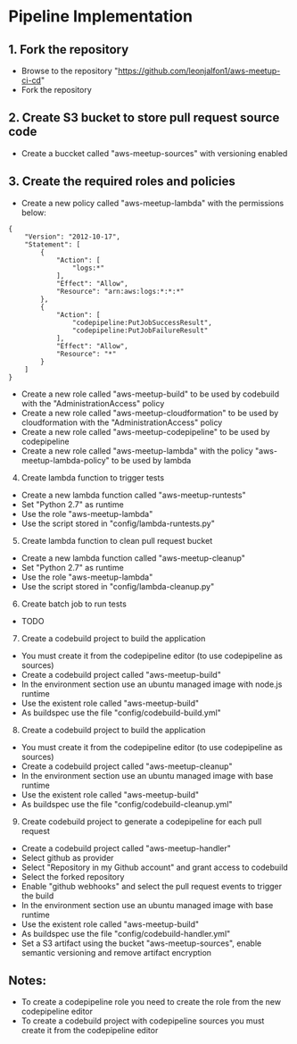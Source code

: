 # Pipeline Implementation

## 1. Fork the repository

 - Browse to the repository "https://github.com/leonjalfon1/aws-meetup-ci-cd"
 - Fork the repository
 
## 2. Create S3 bucket to store pull request source code

 - Create a buccket called "aws-meetup-sources" with versioning enabled 
 
## 3. Create the required roles and policies

 - Create a new policy called "aws-meetup-lambda" with the permissions below:
```
{
    "Version": "2012-10-17",
    "Statement": [
        {
            "Action": [
                "logs:*"
            ],
            "Effect": "Allow",
            "Resource": "arn:aws:logs:*:*:*"
        },
        {
            "Action": [
                "codepipeline:PutJobSuccessResult",
                "codepipeline:PutJobFailureResult"
            ],
            "Effect": "Allow",
            "Resource": "*"
        }
    ]
}
```
 - Create a new role called "aws-meetup-build" to be used by codebuild with the "AdministrationAccess" policy
 - Create a new role called "aws-meetup-cloudformation" to be used by cloudformation with the "AdministrationAccess" policy
 - Create a new role called "aws-meetup-codepipeline" to be used by codepipeline
 - Create a new role called "aws-meetup-lambda" with the policy "aws-meetup-lambda-policy" to be used by lambda
 
4. Create lambda function to trigger tests

 - Create a new lambda function called "aws-meetup-runtests"
 - Set "Python 2.7" as runtime
 - Use the role "aws-meetup-lambda"
 - Use the script stored in "config/lambda-runtests.py" 
 
5. Create lambda function to clean pull request bucket

 - Create a new lambda function called "aws-meetup-cleanup"
 - Set "Python 2.7" as runtime
 - Use the role "aws-meetup-lambda"
 - Use the script stored in "config/lambda-cleanup.py"
 
6. Create batch job to run tests

 - TODO

7. Create a codebuild project to build the application

 - You must create it from the codepipeline editor (to use codepipeline as sources)
 - Create a codebuild project called "aws-meetup-build"
 - In the environment section use an ubuntu managed image with node.js runtime
 - Use the existent role called "aws-meetup-build"
 - As buildspec use the file "config/codebuild-build.yml"

 8. Create a codebuild project to build the application

 - You must create it from the codepipeline editor (to use codepipeline as sources)
 - Create a codebuild project called "aws-meetup-cleanup"
 - In the environment section use an ubuntu managed image with base runtime
 - Use the existent role called "aws-meetup-build"
 - As buildspec use the file "config/codebuild-cleanup.yml"
 
 9. Create codebuild project to generate a codepipeline for each pull request

 - Create a codebuild project called "aws-meetup-handler"
 - Select github as provider
 - Select "Repository in my Github account" and grant access to codebuild
 - Select the forked repository
 - Enable "github webhooks" and select the pull request events to trigger the build
 - In the environment section use an ubuntu managed image with base runtime
 - Use the existent role called "aws-meetup-build"
 - As buildspec use the file "config/codebuild-handler.yml"
 - Set a S3 artifact using the bucket "aws-meetup-sources", enable semantic versioning and remove artifact encryption
 
 
 ## Notes:
 
 - To create a codepipeline role you need to create the role from the new codepipeline editor
 - To create a codebuild project with codepipeline sources you must create it from the codepipeline editor